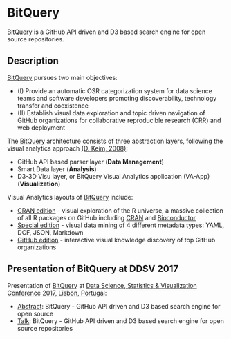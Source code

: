 # BitQuery

[BitQuery](http://bitquery.borke.net/) is a GitHub API driven and D3 based search engine for open source repositories.

## Description
[BitQuery](http://bitquery.borke.net/) pursues two main objectives:

- (I) Provide an automatic OSR categorization system for data science teams and software developers promoting discoverability, technology transfer and coexistence
- (II) Establish visual data exploration and topic driven navigation of GitHub organizations for collaborative reproducible research (CRR) and web deployment

The [BitQuery](http://bitquery.borke.net/) architecture consists of three abstraction layers, following the visual analytics approach [(D. Keim, 2008)](https://link.springer.com/chapter/10.1007%2F978-3-540-70956-5_7):

- GitHub API based parser layer (**Data Management**)
- Smart Data layer (**Analysis**)
- D3-3D Visu layer, or BitQuery Visual Analytics application (VA-App) (**Visualization**)

Visual Analytics layouts of [BitQuery](http://bitquery.borke.net/) include: 
- [CRAN edition](http://bitquery.borke.net/) - visual exploration of the R universe, a massive collection of all R packages on GitHub including [CRAN](https://github.com/cran) and [Bioconductor](https://github.com/Bioconductor)
- [Special edition](http://bitquery.borke.net/dssv/) - visual data mining of 4 different metadata types: YAML, DCF, JSON, Markdown
- [GitHub edition](http://bitquery.borke.net/github/) - interactive visual knowledge discovery of top GitHub organizations

## Presentation of BitQuery at DDSV 2017

Presentation of [BitQuery](http://bitquery.borke.net/) at [Data Science, Statistics & Visualization Conference 2017, Lisbon, Portugal](http://iasc-isi.org/dssv2017/):

- [Abstract](dssv2017_abstract.pdf): BitQuery - GitHub API driven and D3 based search engine for open source 
- [Talk](dssv2017_talk.pdf): BitQuery - GitHub API driven and D3 based search engine for open source repositories
